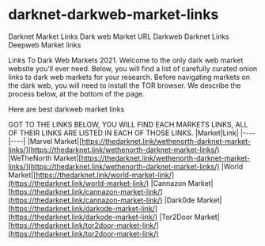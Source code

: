 # darknet-darkweb-market-links
Darknet Market Links Dark web Market URL Darkweb Darknet Links Deepweb Market links

Links To Dark Web Markets 2021. Welcome to the only dark web market website you'll ever need. Below, you will find a list of carefully curated onion links to dark web markets for your research. Before navigating markets on the dark web, you will need to install the TOR browser. We describe the process below, at the bottom of the page.

Here are best darkweb market links

GOT TO THE LINKS BELOW, YOU WILL FIND EACH MARKETS LINKS, ALL OF THEIR LINKS ARE LISTED IN EACH OF THOSE LINKS.
|Market|Link|
|----|----|
|Marvel Market|[https://thedarknet.link/wethenorth-darknet-market-links/](https://thedarknet.link/wethenorth-darknet-market-links/)
|WeTheNorth Market|[https://thedarknet.link/wethenorth-darknet-market-links/](https://thedarknet.link/wethenorth-darknet-market-links/)
|World Market|[https://thedarknet.link/world-market-link/](https://thedarknet.link/world-market-link/)
|Cannazon Market|[https://thedarknet.link/cannazon-market-link/](https://thedarknet.link/cannazon-market-link/)
|Dark0de Market|[https://thedarknet.link/darkode-market-link/](https://thedarknet.link/darkode-market-link/)
|Tor2Door Market|[https://thedarknet.link/tor2door-market-link/](https://thedarknet.link/tor2door-market-link/)
